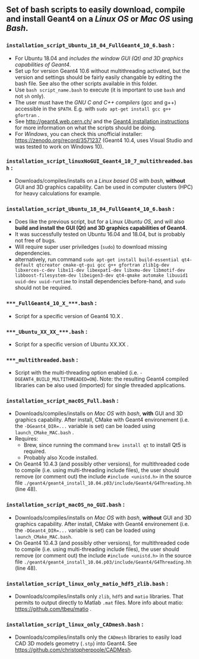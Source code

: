 ## Set of bash scripts to easily download, compile and install Geant4 on a *Linux OS* or *Mac OS* using *Bash*.
### `installation_script_Ubuntu_18_04_FullGeant4_10_6.bash` :
- For Ubuntu 18.04 and *includes the window GUI (Qt) and 3D graphics capabilities of Geant4*.
- Set up for version Geant4 10.6 without multithreading activated, but the version and settings should be fairly easily changable by editing the bash file. See also the other scripts available in this folder.
- Use `bash script_name.bash` to execute (it is important to use `bash` and not `sh` only).
- The user must have the *GNU C and C++ compilers* (gcc and g++) accessible in the `$PATH`. E.g. with `sudo apt-get install gcc g++ gfortran` .
- See http://geant4.web.cern.ch/ and the [Geant4 installation instructions](http://geant4-userdoc.web.cern.ch/geant4-userdoc/UsersGuides/InstallationGuide/html/index.html) for more information on what the scripts should be doing.
- For *Windows*, you can check this unofficial installer: https://zenodo.org/record/3571237 (Geant4 10.4, uses Visual Studio and was tested to work on Windows 10).

### `installation_script_linuxNoGUI_Geant4_10_7_multithreaded.bash` :
- Downloads/compiles/installs on a *Linux based OS* with *bash*, **without** GUI and 3D graphics capability. Can be used in computer clusters (HPC) for heavy calculations for example.

### `installation_script_Ubuntu_18_04_FullGeant4_10_6.bash` :
- Does like the previous script, but for a Linux *Ubuntu OS*, and will also **build and install the GUI (Qt) and 3D graphics capabilities of Geant4**.
- It was successfully tested on Ubuntu 16.04 and 18.04, but is probably not free of bugs.
- Will require super user priviledges (`sudo`) to download missing dependencies.
- alternatively, run command `sudo apt-get install build-essential qt4-default qtcreator cmake-qt-gui gcc g++ gfortran zlib1g-dev libxerces-c-dev libx11-dev libexpat1-dev libxmu-dev libmotif-dev libboost-filesystem-dev libeigen3-dev qt4-qmake automake libuuid1 uuid-dev uuid-runtime` to install dependencies before-hand, and `sudo` should not be required.

### `***_FullGeant4_10_X_***.bash` :
* Script for a specific version of Geant4 10.X .

### `***_Ubuntu_XX_XX_***.bash` :
* Script for a specific version of Ubuntu XX.XX .

### `***_multithreaded.bash` :
* Script with the multi-threading option enabled (i.e. `-DGEANT4_BUILD_MULTITHREADED=ON`). Note: the resulting Geant4 compiled libraries can be also used (imported) for single threaded applications.

### `installation_script_macOS_Full.bash` :
* Downloads/compiles/installs on *Mac OS* with *bash*, **with** GUI and 3D graphics capability. After install, CMake with Geant4 environement (i.e. the `-DGeant4_DIR=...` variable is set) can be loaded using `launch_CMake_MAC.bash` .
* Requires:
  * Brew, since running the command `brew install qt` to install Qt5 is required.
  * Probably also Xcode installed.
* On Geant4 10.4.3 (and possibly other versions), for multithreaded code to compile (i.e. using multi-threading include files), the user should remove (or comment out) the include `#include <unistd.h>` in the source file `./geant4/geant4_install_10.04.p03/include/Geant4/G4Threading.hh` (line 48).

### `installation_script_macOS_no_GUI.bash` :
- Downloads/compiles/installs on *Mac OS* with *bash*, **without** GUI and 3D graphics capability. After install, CMake with Geant4 environement (i.e. the `-DGeant4_DIR=...` variable is set) can be loaded using `launch_CMake_MAC.bash`.
- On Geant4 10.4.3 (and possibly other versions), for multithreaded code to compile (i.e. using multi-threading include files), the user should remove (or comment out) the include `#include <unistd.h>` in the source file `./geant4/geant4_install_10.04.p03/include/Geant4/G4Threading.hh` (line 48).

### `installation_script_linux_only_matio_hdf5_zlib.bash` :
* Downloads/compiles/installs only `zlib`, `hdf5` and `matio` libraries. That permits to output directly to Matlab `.mat` files. More info about matio: https://github.com/tbeu/matio .

### `installation_script_linux_only_CADmesh.bash` :
* Downloads/compiles/installs only the `CADmesh` libraries to easily load CAD 3D models geometry (`.stp`) into Geant4. See https://github.com/christopherpoole/CADMesh.


